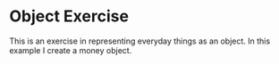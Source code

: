 # Object Exercise

This is an exercise in representing everyday things as an object. In this example I create a money object. 
